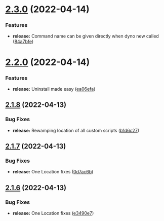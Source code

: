 # [2.3.0](https://github.com/ashindiano/dyno/compare/v2.2.0...v2.3.0) (2022-04-14)


### Features

* **release:** Command name can be given directly when dyno new called ([84a7bfe](https://github.com/ashindiano/dyno/commit/84a7bfe5e97f5fe9355369b7c5000dd252d548ca))



# [2.2.0](https://github.com/ashindiano/dyno/compare/v2.1.8...v2.2.0) (2022-04-14)


### Features

* **release:** Uninstall made easy ([ea06efa](https://github.com/ashindiano/dyno/commit/ea06efafcb931d1211d124ecd3370c961ff93ad9))



## [2.1.8](https://github.com/ashindiano/dyno/compare/v2.1.7...v2.1.8) (2022-04-13)


### Bug Fixes

* **release:** Rewamping location of all custom scripts ([b1d6c27](https://github.com/ashindiano/dyno/commit/b1d6c274061f04eba6d980d215dd164d78e6a353))



## [2.1.7](https://github.com/ashindiano/dyno/compare/v2.1.6...v2.1.7) (2022-04-13)


### Bug Fixes

* **release:** One Location fixes ([0d7ac6b](https://github.com/ashindiano/dyno/commit/0d7ac6bba26638e72a08cc12830d182021eda43d))



## [2.1.6](https://github.com/ashindiano/dyno/compare/v2.1.5...v2.1.6) (2022-04-13)


### Bug Fixes

* **release:** One Location fixes ([e3490e7](https://github.com/ashindiano/dyno/commit/e3490e7e8044bc503a7d890db2c5a5749898f9c9))




